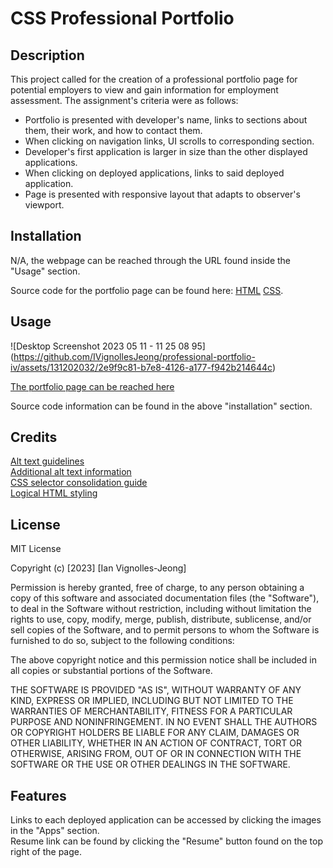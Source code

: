 # CSS Professional Portfolio

## Description

This project called for the creation of a professional portfolio page for potential employers to view and gain information for employment assessment. The assignment's criteria were as follows: 

- Portfolio is presented with developer's name, links to sections about them, their work, and how to contact them.
- When clicking on navigation links, UI scrolls to corresponding section.
- Developer's first application is larger in size than the other displayed applications.
- When clicking on deployed applications, links to said deployed application.
- Page is presented with responsive layout that adapts to observer's viewport.

## Installation

N/A, the webpage can be reached through the URL found inside the "Usage" section.

Source code for the portfolio page can be found here: [HTML](https://github.com/IVignollesJeong/weekly-challenge-1/blob/main/index.html) [CSS](https://github.com/IVignollesJeong/weekly-challenge-1/blob/main/assets/css/style.css).

## Usage

![Desktop Screenshot 2023 05 11 - 11 25 08 95] (https://github.com/IVignollesJeong/professional-portfolio-iv/assets/131202032/2e9f9c81-b7e8-4126-a177-f942b214644c)


[The portfolio page can be reached here](https://ivignollesjeong.github.io/weekly-challenge-1/)

Source code information can be found in the above "installation" section.

## Credits

[Alt text guidelines](https://blog.hubspot.com/marketing/image-alt-text) </br>
[Additional alt text information](https://www.hmc.edu/communications/accessibility-resources/alt-decision-tree-alternative-text-guide/) </br>
[CSS selector consolidation guide](https://www.w3schools.com/css/css_selectors.asp#:~:text=To%20group%20selectors%2C%20separate%20each%20selector%20with%20a%20comma.) </br>
[Logical HTML styling](https://www.yourhtmlsource.com/accessibility/logicalstyle.html)

## License

MIT License

Copyright (c) [2023] [Ian Vignolles-Jeong]

Permission is hereby granted, free of charge, to any person obtaining a copy
of this software and associated documentation files (the "Software"), to deal
in the Software without restriction, including without limitation the rights
to use, copy, modify, merge, publish, distribute, sublicense, and/or sell
copies of the Software, and to permit persons to whom the Software is
furnished to do so, subject to the following conditions:

The above copyright notice and this permission notice shall be included in all
copies or substantial portions of the Software.

THE SOFTWARE IS PROVIDED "AS IS", WITHOUT WARRANTY OF ANY KIND, EXPRESS OR
IMPLIED, INCLUDING BUT NOT LIMITED TO THE WARRANTIES OF MERCHANTABILITY,
FITNESS FOR A PARTICULAR PURPOSE AND NONINFRINGEMENT. IN NO EVENT SHALL THE
AUTHORS OR COPYRIGHT HOLDERS BE LIABLE FOR ANY CLAIM, DAMAGES OR OTHER
LIABILITY, WHETHER IN AN ACTION OF CONTRACT, TORT OR OTHERWISE, ARISING FROM,
OUT OF OR IN CONNECTION WITH THE SOFTWARE OR THE USE OR OTHER DEALINGS IN THE
SOFTWARE.

## Features

Links to each deployed application can be accessed by clicking the images in the "Apps" section. </br>
Resume link can be found by clicking the "Resume" button found on the top right of the page. 
